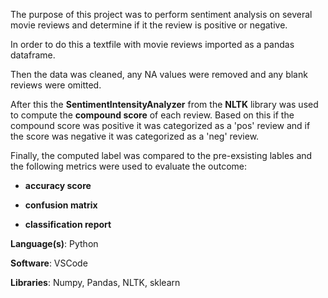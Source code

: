 The purpose of this project was to perform sentiment analysis on several movie reviews and determine if it the review is 
positive or negative. 

In order to do this a textfile with movie reviews imported as a pandas dataframe.

Then the data was cleaned, any NA values were removed and any blank reviews were omitted.

After this the **SentimentIntensityAnalyzer** from the **NLTK** library was used to compute the **compound score** of each review.
Based on this if the compound score was positive it was categorized as a 'pos' review and if the score was negative it was categorized 
as a 'neg' review.

Finally, the computed label was compared to the pre-exsisting lables and the following metrics were used to evaluate the outcome:
- **accuracy score**

- **confusion matrix**

- **classification report**


**Language(s)**: Python 

**Software**: VSCode

**Libraries**: Numpy, Pandas, NLTK, sklearn
